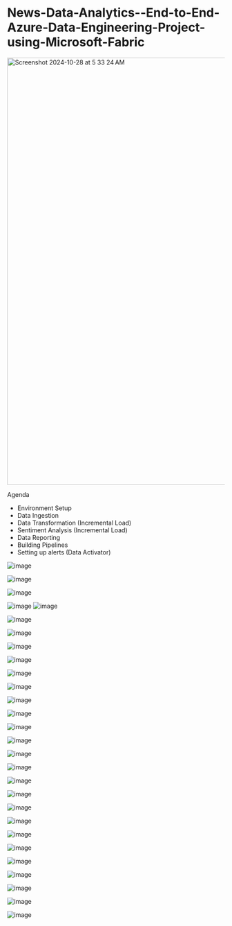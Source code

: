 # News-Data-Analytics--End-to-End-Azure-Data-Engineering-Project-using-Microsoft-Fabric

<img width="986" alt="Screenshot 2024-10-28 at 5 33 24 AM" src="https://github.com/user-attachments/assets/3889b742-89f8-401a-a7ee-5dc4a9100891">


Agenda
- Environment Setup
- Data Ingestion
- Data Transformation
(Incremental Load)
- Sentiment Analysis
(Incremental Load)
- Data Reporting
- Building Pipelines
- Setting up alerts
(Data Activator)


![image](https://github.com/user-attachments/assets/c8f1b202-7b95-407e-bcb9-54f23bb7c372)

![image](https://github.com/user-attachments/assets/60c5bf0f-f5c8-4ccb-9c6a-2bd11a4c97ac)


![image](https://github.com/user-attachments/assets/1dbcdf60-2bae-4d08-b823-b93c5bf52c96)

![image](https://github.com/user-attachments/assets/8404571c-8f5d-4135-bce3-7c2f12b2be68)
![image](https://github.com/user-attachments/assets/46e48c73-ef3e-4e6a-a60f-67c58ad8b300)



![image](https://github.com/user-attachments/assets/cebc4c41-fb30-428a-8260-a835aa73344a)

![image](https://github.com/user-attachments/assets/378fd3b7-0dd5-401a-9d33-cc9ece801a04)

![image](https://github.com/user-attachments/assets/b2781943-76dd-4381-9d3d-1414dcd5a01b)

![image](https://github.com/user-attachments/assets/20b8564d-5aca-4ccd-a233-ce5d4d70cf0e)

![image](https://github.com/user-attachments/assets/c27f8c3d-c193-46f1-b2c9-563eb53d44ca)






![image](https://github.com/user-attachments/assets/130a142e-787b-4933-a5bb-0d8695fb20bf)



![image](https://github.com/user-attachments/assets/3705be7f-b676-415a-a3ea-28d710bf17cf)


![image](https://github.com/user-attachments/assets/27d38297-588f-475e-be6e-5f513b61eb9c)

![image](https://github.com/user-attachments/assets/16b89d61-c35a-4da3-af6f-66a3ba104e68)


![image](https://github.com/user-attachments/assets/713ab3ac-7a36-4fda-bb3b-c85ee69da5dc)

![image](https://github.com/user-attachments/assets/488d6c09-dc08-417a-a2b1-d66d64c17be9)


![image](https://github.com/user-attachments/assets/b0c49f2f-a508-442e-aa32-e065bd7e6da2)

![image](https://github.com/user-attachments/assets/040149db-c1a7-4fd0-ae27-dde4ce811ad3)

![image](https://github.com/user-attachments/assets/c1e1a360-f55b-4e87-880b-9da3b9498f30)



![image](https://github.com/user-attachments/assets/78cd4ef8-83b7-4fe3-a09b-93fa74a233bb)

![image](https://github.com/user-attachments/assets/38460959-2467-4bcc-ab17-4cc201f84836)

![image](https://github.com/user-attachments/assets/fa6f0ec1-5916-4edb-86f0-0808b176b83b)

![image](https://github.com/user-attachments/assets/45301470-a237-4f76-9cc7-c004409069d2)

![image](https://github.com/user-attachments/assets/dc037b27-c849-4624-b541-2c70dd9de51b)

![image](https://github.com/user-attachments/assets/eda52a88-543d-425b-a6de-555983f39ff0)

![image](https://github.com/user-attachments/assets/25e219bf-3bff-4a92-86e9-65d0c2b03c59)


![image](https://github.com/user-attachments/assets/a386ae19-40d4-40c1-b4f5-28ec822e1b87)



![image](https://github.com/user-attachments/assets/6e089687-cbd7-4e85-b8ca-c8f7f2e7fa31)



